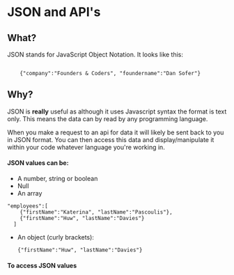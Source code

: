 # JSON and API's

## What?

JSON stands for JavaScript Object Notation. It looks like this:

<pre><code>
    {"company":"Founders & Coders", "foundername":"Dan Sofer"}
</code></pre>

## Why?

JSON is **really** useful as although it uses Javascript syntax the format is text only. This means the data can by read by any programming language.

When you make a request to an api for data it will likely be sent back to you in JSON format. You can then access this data and display/manipulate it within your code whatever language you're working in.
#### JSON values can be:

- A number, string or boolean
- Null
- An array

 <pre><code>"employees":[
    {"firstName":"Katerina", "lastName":"Pascoulis"},
    {"firstName":"Huw", "lastName":"Davies"}
  ]</code></pre>
* An object (curly brackets):

  <pre><code>{"firstName":"Huw", "lastName":"Davies"}</code></pre>


#### To access JSON values
